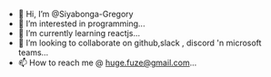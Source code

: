 - 👋 Hi, I’m @Siyabonga-Gregory
- 👀 I’m interested in programming...
- 🌱 I’m currently learning reactjs...
- 💞️ I’m looking to collaborate on github,slack , discord 'n microsoft teams...
- 📫 How to reach me @ huge.fuze@gmail.com...

<!---
Siyabonga-Gregory/Siyabonga-Gregory is a ✨ special ✨ repository because its `README.md` (this file) appears on your GitHub profile.
You can click the Preview link to take a look at your changes.
--->
